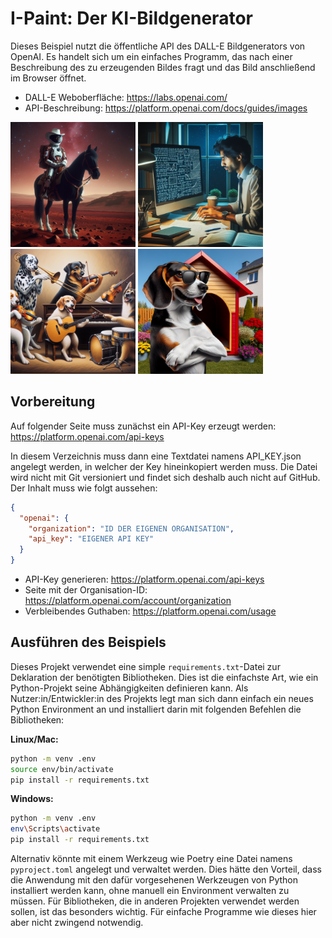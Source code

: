 I-Paint: Der KI-Bildgenerator
=============================

Dieses Beispiel nutzt die öffentliche API des DALL-E Bildgenerators von OpenAI.
Es handelt sich um ein einfaches Programm, das nach einer Beschreibung des zu
erzeugenden Bildes fragt und das Bild anschließend im Browser öffnet.

 * DALL-E Weboberfläche: https://labs.openai.com/
 * API-Beschreibung: https://platform.openai.com/docs/guides/images

<p float="left">
  <img src="Beispielbilder/Astronaut%20with%20cowboy%20hat%20riding%20horse%20on%20Mars.png" width="200"/>
  <img src="Beispielbilder/Mad%20professor%20working%20late%20night%20on%20his%20computer.png" width="200"/>
  <img src="Beispielbilder/Oil%20painting%20of%20five%20dogs%20playing%20music%20instruments.png" width="200"/>
  <img src="Beispielbilder/Snoopy%20as%20Joe%20Cool%20leaning%20against%20his%20red%20dog%20house%2C%20garden%20and%20living%20houses%20in%20the%20background.png" width="200"/>
</p>

Vorbereitung
------------

Auf folgender Seite muss zunächst ein API-Key erzeugt werden:
https://platform.openai.com/api-keys

In diesem Verzeichnis muss dann eine Textdatei namens API_KEY.json angelegt werden,
in welcher der Key hineinkopiert werden muss. Die Datei wird nicht mit Git
versioniert und findet sich deshalb auch nicht auf GitHub. Der Inhalt muss wie
folgt aussehen:

  ```json
  {
    "openai": {
      "organization": "ID DER EIGENEN ORGANISATION",
      "api_key": "EIGENER API KEY"
    }
  }
  ```

 * API-Key generieren: https://platform.openai.com/api-keys
 * Seite mit der Organisation-ID: https://platform.openai.com/account/organization
 * Verbleibendes Guthaben: https://platform.openai.com/usage

Ausführen des Beispiels
-----------------------

Dieses Projekt verwendet eine simple `requirements.txt`-Datei zur Deklaration
der benötigten Bibliotheken. Dies ist die einfachste Art, wie ein Python-Projekt
seine Abhängigkeiten definieren kann. Als Nutzer:in/Entwickler:in des Projekts
legt man sich dann einfach ein neues Python Environment an und installiert darin
mit folgenden Befehlen die Bibliotheken:

__Linux/Mac:__

  ```sh
  python -m venv .env
  source env/bin/activate 
  pip install -r requirements.txt
  ```

__Windows:__

  ```sh
  python -m venv .env
  env\Scripts\activate
  pip install -r requirements.txt
  ```

Alternativ könnte mit einem Werkzeug wie Poetry eine Datei namens `pyproject.toml`
angelegt und verwaltet werden. Dies hätte den Vorteil, dass die Anwendung mit den
dafür vorgesehenen Werkzeugen von Python installiert werden kann, ohne manuell ein
Environment verwalten zu müssen. Für Bibliotheken, die in anderen Projekten verwendet
werden sollen, ist das besonders wichtig. Für einfache Programme wie dieses hier
aber nicht zwingend notwendig.
